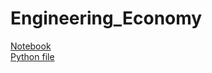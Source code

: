# Engineering_Economy

<a class="external reference" href="https://thln2ejz.github.io/Engineering_Economy/engineering_economy.html">Notebook</a><br>
<a class="external reference" href="https://thln2ejz.github.io/Engineering_Economy/engineering_economy.py">Python file</a><br>

